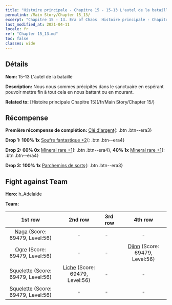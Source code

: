 ```yaml
---
title: "Histoire principale - Chapitre 15 - 15-13 L'autel de la bataille"
permalink: /Main Story/Chapter 15_13/
excerpt: "Chapitre 15 - 13. Era of Chaos  Histoire principale - Chapitre 15_13. 15-13 L'autel de la bataille"
last_modified_at: 2021-04-11
locale: fr
ref: "Chapter 15_13.md"
toc: false
classes: wide
---
```


## Détails

 **Nom:** 15-13 L'autel de la bataille

 **Description:** Nous nous sommes précipités dans le sanctuaire en espérant pouvoir mettre fin à tout cela en nous battant ou en mourant.

 **Related to:** [Histoire principale Chapitre 15](/fr/Main Story/Chapter 15/)

## Récompense

 **Première récompense de complétion:** [Clé d'argent](/fr/Items/con_693/){: .btn .btn--era3}

 **Drop 1:** **100% 1x** [Soufre fantastique +2](/fr/Items/mat_50/){: .btn .btn--era4}

 **Drop 2:** **60% 0x** [Minerai rare +1](/fr/Items/mat_40/){: .btn .btn--era4}, **40% 1x** [Minerai rare +1](/fr/Items/mat_40/){: .btn .btn--era4}

 **Drop 3:** **100% 1x** [Parchemins de sorts](/fr/Items/con_694/){: .btn .btn--era3}


## Fight against Team
 **Hero:** h_Adelaide

 **Team:**


  | 1st row | 2nd row | 3rd row | 4th row |
  |:----:|:----:|:----|:----:|
  | [Naga](/fr/units/Naga/) (Score: 69479, Level:56)  | - | - | - |
  | [Ogre](/fr/units/Ogre/) (Score: 69479, Level:56)  | - | - | [Djinn](/fr/units/Genie/) (Score: 69479, Level:56)  |
  | [Squelette](/fr/units/Skeleton/) (Score: 69479, Level:56)  | [Liche](/fr/units/Lich/) (Score: 69479, Level:56)  | - | - |
  | [Squelette](/fr/units/Skeleton/) (Score: 69479, Level:56)  | - | - | - |


